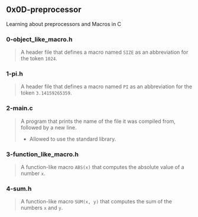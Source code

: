 ## 0x0D-preprocessor
Learning about preprocessors and Macros in C

### 0-object_like_macro.h
> A header file that defines a macro named `SIZE` as an abbreviation for the token `1024`.

### 1-pi.h
> A header file that defines a macro named `PI` as an abbreviation for the token `3.14159265359`.

### 2-main.c
> A program that prints the name of the file it was compiled from, followed by a new line.
> * Allowed to use the standard library.

### 3-function_like_macro.h
> A function-like macro `ABS(x)` that computes the absolute value of a number `x`.

### 4-sum.h
> A function-like macro `SUM(x, y)` that computes the sum of the numbers `x` and `y`.
